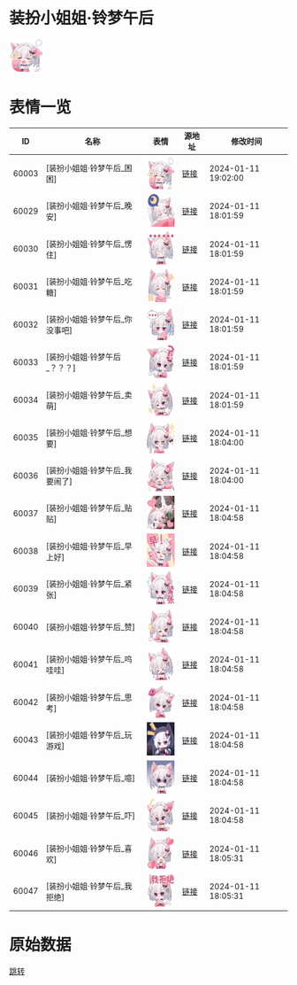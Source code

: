 # 装扮小姐姐·铃梦午后

<img src="./cover.png" height="60" alt="cover" />

# 表情一览

|ID|名称|表情|源地址|修改时间|
|----|----|----|----|----|
|60003|[装扮小姐姐·铃梦午后_困困]|<img src="./pic/060003_%5B装扮小姐姐·铃梦午后_困困%5D.png" height="60" alt="困困"/>|[链接](https://i0.hdslb.com/bfs/emote/1a802dd660bf1ee80c61b28d5e4b9ea7291d3e1d.png)|2024-01-11 19:02:00|
|60029|[装扮小姐姐·铃梦午后_晚安]|<img src="./pic/060029_%5B装扮小姐姐·铃梦午后_晚安%5D.png" height="60" alt="晚安"/>|[链接](https://i0.hdslb.com/bfs/emote/ea7f91007c3364c5755e1e2d8f9aca7ba929e06e.png)|2024-01-11 18:01:59|
|60030|[装扮小姐姐·铃梦午后_愣住]|<img src="./pic/060030_%5B装扮小姐姐·铃梦午后_愣住%5D.png" height="60" alt="愣住"/>|[链接](https://i0.hdslb.com/bfs/emote/5f1fae9616195c0e43222741b529692f200d122b.png)|2024-01-11 18:01:59|
|60031|[装扮小姐姐·铃梦午后_吃糖]|<img src="./pic/060031_%5B装扮小姐姐·铃梦午后_吃糖%5D.png" height="60" alt="吃糖"/>|[链接](https://i0.hdslb.com/bfs/emote/eb8bbb1a388bcfc4e8025ce419d6570ccd26d653.png)|2024-01-11 18:01:59|
|60032|[装扮小姐姐·铃梦午后_你没事吧]|<img src="./pic/060032_%5B装扮小姐姐·铃梦午后_你没事吧%5D.png" height="60" alt="你没事吧"/>|[链接](https://i0.hdslb.com/bfs/emote/a28471b6662f78f6c624452bd15db26f904c76a1.png)|2024-01-11 18:01:59|
|60033|[装扮小姐姐·铃梦午后_？？？]|<img src="./pic/060033_%5B装扮小姐姐·铃梦午后_？？？%5D.png" height="60" alt="？？？"/>|[链接](https://i0.hdslb.com/bfs/emote/320bf1b62afb4bcebdc8d91fb60d063c5ddb8f23.png)|2024-01-11 18:01:59|
|60034|[装扮小姐姐·铃梦午后_卖萌]|<img src="./pic/060034_%5B装扮小姐姐·铃梦午后_卖萌%5D.png" height="60" alt="卖萌"/>|[链接](https://i0.hdslb.com/bfs/emote/7a444c11df6e907353ba3d740ea60d995457991f.png)|2024-01-11 18:01:59|
|60035|[装扮小姐姐·铃梦午后_想要]|<img src="./pic/060035_%5B装扮小姐姐·铃梦午后_想要%5D.png" height="60" alt="想要"/>|[链接](https://i0.hdslb.com/bfs/emote/15917f0238bb0fdf57b975e376d219fb73c61294.png)|2024-01-11 18:04:00|
|60036|[装扮小姐姐·铃梦午后_我要闹了]|<img src="./pic/060036_%5B装扮小姐姐·铃梦午后_我要闹了%5D.png" height="60" alt="我要闹了"/>|[链接](https://i0.hdslb.com/bfs/emote/8cbadbf8eecd0115fb72923995deee218d86c17a.png)|2024-01-11 18:04:00|
|60037|[装扮小姐姐·铃梦午后_贴贴]|<img src="./pic/060037_%5B装扮小姐姐·铃梦午后_贴贴%5D.png" height="60" alt="贴贴"/>|[链接](https://i0.hdslb.com/bfs/emote/76259c7b31d3e4828d0565556ef4baed4d57e989.png)|2024-01-11 18:04:58|
|60038|[装扮小姐姐·铃梦午后_早上好]|<img src="./pic/060038_%5B装扮小姐姐·铃梦午后_早上好%5D.png" height="60" alt="早上好"/>|[链接](https://i0.hdslb.com/bfs/emote/5da002b0cac17a86e3a125503521728bec24be2b.png)|2024-01-11 18:04:58|
|60039|[装扮小姐姐·铃梦午后_紧张]|<img src="./pic/060039_%5B装扮小姐姐·铃梦午后_紧张%5D.png" height="60" alt="紧张"/>|[链接](https://i0.hdslb.com/bfs/emote/e57805239e0cae40e37df929a957ed6dcf26094e.png)|2024-01-11 18:04:58|
|60040|[装扮小姐姐·铃梦午后_赞]|<img src="./pic/060040_%5B装扮小姐姐·铃梦午后_赞%5D.png" height="60" alt="赞"/>|[链接](https://i0.hdslb.com/bfs/emote/8dfed5c808c0061f5f037fb66b60a145358fc615.png)|2024-01-11 18:04:58|
|60041|[装扮小姐姐·铃梦午后_呜哇哇]|<img src="./pic/060041_%5B装扮小姐姐·铃梦午后_呜哇哇%5D.png" height="60" alt="呜哇哇"/>|[链接](https://i0.hdslb.com/bfs/emote/0613879c17ea74b0007e3499f8949c4ee753c2f7.png)|2024-01-11 18:04:58|
|60042|[装扮小姐姐·铃梦午后_思考]|<img src="./pic/060042_%5B装扮小姐姐·铃梦午后_思考%5D.png" height="60" alt="思考"/>|[链接](https://i0.hdslb.com/bfs/emote/346cac958c58a29076348471aba6def7a97a13e0.png)|2024-01-11 18:04:58|
|60043|[装扮小姐姐·铃梦午后_玩游戏]|<img src="./pic/060043_%5B装扮小姐姐·铃梦午后_玩游戏%5D.png" height="60" alt="玩游戏"/>|[链接](https://i0.hdslb.com/bfs/emote/01e114d822945c1003e86d4779bb86ee7c83397b.png)|2024-01-11 18:04:58|
|60044|[装扮小姐姐·铃梦午后_噫]|<img src="./pic/060044_%5B装扮小姐姐·铃梦午后_噫%5D.png" height="60" alt="噫"/>|[链接](https://i0.hdslb.com/bfs/emote/04cc20457977c8cc5ccbcdb74b75643e7010fcaa.png)|2024-01-11 18:04:58|
|60045|[装扮小姐姐·铃梦午后_吓]|<img src="./pic/060045_%5B装扮小姐姐·铃梦午后_吓%5D.png" height="60" alt="吓"/>|[链接](https://i0.hdslb.com/bfs/emote/d4e2460eb2ae2fbe707adbccb4aeb8df46bb06c0.png)|2024-01-11 18:04:58|
|60046|[装扮小姐姐·铃梦午后_喜欢]|<img src="./pic/060046_%5B装扮小姐姐·铃梦午后_喜欢%5D.png" height="60" alt="喜欢"/>|[链接](https://i0.hdslb.com/bfs/emote/6ba51700f20c1191f9c8f2c1fa11d3d39faf1fc0.png)|2024-01-11 18:05:31|
|60047|[装扮小姐姐·铃梦午后_我拒绝]|<img src="./pic/060047_%5B装扮小姐姐·铃梦午后_我拒绝%5D.png" height="60" alt="我拒绝"/>|[链接](https://i0.hdslb.com/bfs/emote/0edf88caec83536cd5c8cba629d1e68a40f2f4cc.png)|2024-01-11 18:05:31|

# 原始数据

[跳转](./raw.json)

